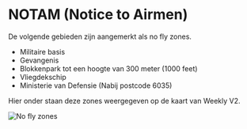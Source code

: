 # NOTAM (Notice to Airmen)

De volgende gebieden zijn aangemerkt als no fly zones.

- Militaire basis
- Gevangenis
- Blokkenpark tot een hoogte van 300 meter (1000 feet)
- Vliegdekschip
- Ministerie van Defensie (Nabij postcode 6035)

Hier onder staan deze zones weergegeven op de kaart van Weekly V2.

![No fly zones](img/restrictedAirspace.webp)
